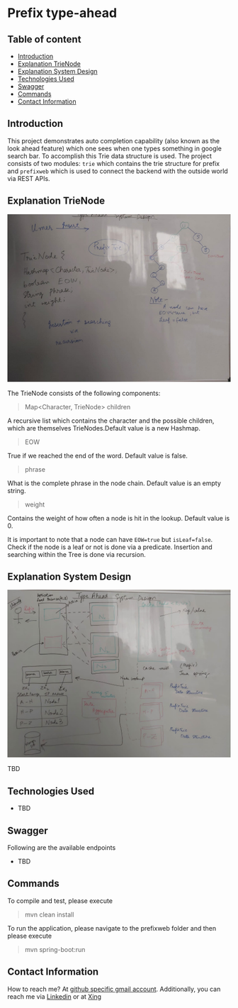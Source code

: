 # Prefix type-ahead

## Table of content
- [Introduction](#introduction)
- [Explanation TrieNode](#explanation-trienode)
- [Explanation System Design](#explanation-system-design)
- [Technologies Used](#technologies-used)
- [Swagger](#swagger)
- [Commands](#commands)
- [Contact Information](#contact-information)

## Introduction

This project demonstrates auto completion capability (also known as the look ahead feature) which one sees when one types something in google search bar. To accomplish this Trie data structure is used. The project consists of two modules: `trie` which contains the trie structure for prefix and `prefixweb` which is used to connect the backend with the outside world via REST APIs.

## Explanation TrieNode

![TrieNodeOnWhiteBoard](https://github.com/syedumerahmedcode/prefix/blob/master/src/main/resources/syetemdesign/TrieNodeOnWhiteBoard.jpeg)

The TrieNode consists of the following components:

> Map<Character, TrieNode> children

A recursive list which contains the character and the possible children, which are themselves TrieNodes.Default value is a new Hashmap.

> EOW

True if we reached the end of the word. Default value is false.

> phrase

What is the complete phrase in the node chain. Default value is an empty string.

> weight

Contains the weight of how often a node is hit in the lookup. Default value is 0.

It is important to note that a node can have `EOW=true` but `isLeaf=false`. Check if the node is a leaf or not is done via a predicate. Insertion and searching within the Tree is done via recursion.  

## Explanation System Design

![SystemOverviewOnWhietBoard](https://github.com/syedumerahmedcode/prefix/blob/master/src/main/resources/syetemdesign/SystemOverviewOnWhietBoard.jpeg)

TBD

## Technologies Used

- TBD

## Swagger
Following are the available endpoints

- TBD

## Commands
To compile and test, please execute
> mvn clean install

To run the application, please navigate to the prefixweb folder and then please execute
> mvn spring-boot:run



## Contact Information

How to reach me? At [github specific gmail account](syed.umer.ahmed.code@gmail.com). Additionally, you can reach me via [Linkedin](https://www.linkedin.com/in/syed-umer-ahmed-a346a746/) or at [Xing](https://www.xing.com/profile/SyedUmer_Ahmed/cv)





